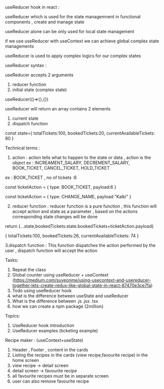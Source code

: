 useReducer hook in react :

useReducer which is used for the state managemnent in functional components , create and manage state

useReducer alone can be only used for local state management

if we use useReducer with useContext we can achieve global complex state managements

useReducer is used to apply complex logics for our complex states

useReducer syntax :

useReducer accepts 2 arguments

1. reducer function
2. initial state (complex state)

useReducer(()=>{},{})

useReducer will return an array contains 2 elements

1. current state
2. dispatch function

const state={
totalTickets:100,
bookedTickets:20,
currentAvailableTickets: 80
}

Technical terms :

1.  action : action tells what to happen to the state or data , action is the object ex : INCREAMENT_SALARY, DECREMENT_SALARY, BOOK_TICKET, CANCEL_TICKET, HOLD_TICKET

ex : BOOK_TICKET , no of tickets :6

const ticketAction = {
type: BOOK_TICKET,
payload:6
}

const ticketAction = {
type: CHANGE_NAME,
payload:"Kalki"
}

2.  reducer function : reducer function is a pure function , this function will accept action and state as a parameter , based on the actions corresponding state changes will be done

return {...state,bookedTickets:state.bookedTickets+ticketAction.payload}

{
totalTickets:100,
bookedTickets:26,
currentAvailableTickets: 74
}

3.dispatch function : This function dispatches the action performed by the user , dispatch function will accept the action

Tasks:

1. Repeat the class
2. Global counter using useReducer + useContext (https://medium.com/suyeonme/using-usecontext-and-usereducer-together-lets-create-redux-like-global-state-in-react-87470e3ce7fa)
3. Todo using useReducer hook
4. what is the difference between useState and useReducer
5. What is the difference between .js .jsx .tsx
6. how we can create a npm package (2million)

Topics:

1. UseReducer hook introduction
2. UseReducer examples (ticketing example)

Recipe maker : (useContext+useState)

1. Header , Footer , content in the cards
2. Listing the recipes in the cards (view recipe,favourite recipe) in the home screen
3. view recipe -> detail screen
4. detail screen -> favourite recipe
5. all favourite recipes must be in separate screen
6. user can also remove favourite recipe
